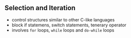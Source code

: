 ## Selection and Iteration
  - control structures similar to other C-like languages
  - block if statemens, switch statements, tenerary operator
  - involves `for` loops, `while` loops and `do-while` loops
